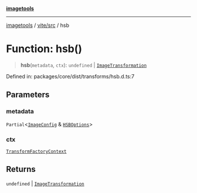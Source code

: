 [**imagetools**](../../../README.md)

***

[imagetools](../../../modules.md) / [vite/src](../README.md) / hsb

# Function: hsb()

> **hsb**(`metadata`, `ctx`): `undefined` \| [`ImageTransformation`](../type-aliases/ImageTransformation.md)

Defined in: packages/core/dist/transforms/hsb.d.ts:7

## Parameters

### metadata

`Partial`\<[`ImageConfig`](../type-aliases/ImageConfig.md) & [`HSBOptions`](../interfaces/HSBOptions.md)\>

### ctx

[`TransformFactoryContext`](../interfaces/TransformFactoryContext.md)

## Returns

`undefined` \| [`ImageTransformation`](../type-aliases/ImageTransformation.md)
